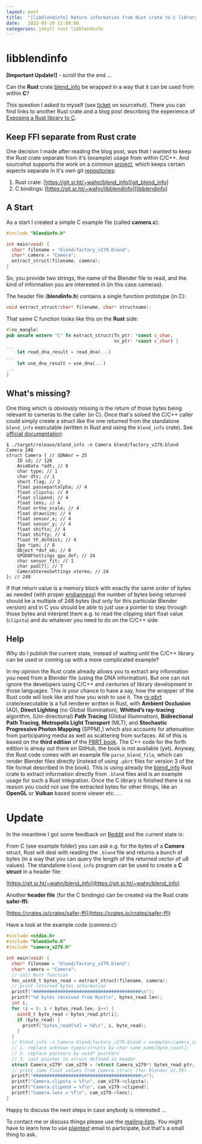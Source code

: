 ```yaml
---
layout: post
title:  "[libblendinfo] Return information from Rust crate to C library"
date:   2022-05-10 11:00:00
categories: jekyll rust libblendinfo
---
```


# libblendinfo

**[Important Update!]** - scroll the the end ...

Can the **Rust** crate [blend_info][blend_info] be wrapped in a way
that it can be used from within **C**?

This question I asked to myself (see [ticket][ticket] on
sourcehut). There you can find links to another Rust crate and a blog
post describing the experience of [Exposing a Rust library to
C][greyblake].

## Keep FFI separate from Rust crate

One decision I made after reading the blog post, was that I wanted to
keep the Rust crate separate from it's (example) usage from within
C/C++. And sourcehut supports the work on a common [project][project],
which keeps certain aspects separate in it's own git [repositories][repositories]:

1. Rust crate: [https://git.sr.ht/~wahn/blend_info][git_blend_info]
2. C bindings: [https://git.sr.ht/~wahn/libblendinfo][libblendinfo]

## A Start

As a start I created a simple C example file (called **camera.c**):

```C
#include "blendinfo.h"

int main(void) {
  char* filename = "blend/factory_v279.blend";
  char* camera = "Camera";
  extract_struct(filename, camera);
}
```

So, you provide two strings, the name of the Blender file to read, and
the kind of information you are interested in (in this case cameras).

The header file (**blendinfo.h**) contains a single function prototype (in C):

```C
void extract_struct(char* filename, char* structname);
```

That same C function looks like this on the **Rust** side:

```Rust
#[no_mangle]
pub unsafe extern "C" fn extract_struct(fn_ptr: *const c_char,
                                        sn_ptr: *const c_char) {
...
    let read_dna_result = read_dna(...)
...
    let use_dna_result = use_dna(...)
...
}
```

## What's missing?

One thing which is obviously missing is the return of those bytes
being relevant to cameras to the caller (in C). Once that's solved the
C/C++ caller could simply create a struct like the one returned from
the standalone `blend_info` executable (written in Rust and using the
`blend_info` crate). See [official documentation][blend_info_docs]:

```
$ ./target/release/blend_info -n Camera blend/factory_v279.blend
Camera 248
struct Camera { // SDNAnr = 25
    ID id; // 120
    AnimData *adt; // 8
    char type; // 1
    char dtx; // 1
    short flag; // 2
    float passepartalpha; // 4
    float clipsta; // 4
    float clipend; // 4
    float lens; // 4
    float ortho_scale; // 4
    float drawsize; // 4
    float sensor_x; // 4
    float sensor_y; // 4
    float shiftx; // 4
    float shifty; // 4
    float YF_dofdist; // 4
    Ipo *ipo; // 8
    Object *dof_ob; // 8
    GPUDOFSettings gpu_dof; // 24
    char sensor_fit; // 1
    char pad[7]; // 7
    CameraStereoSettings stereo; // 24
}; // 248
```

If that return value is a memory block with exactly the same order of
bytes as needed (with proper [endianness][endianness]) the number of
bytes being returned should be a multiple of 248 bytes (but only for
this particular Blender version) and in C you should be able to just
use a pointer to step through those bytes and interpret them e.g. to
read the clipping start float value (`clipsta`) and do whatever you
need to do on the C/C++ side.

## Help

Why do I publish the current state, instead of waiting until the C/C++
library can be used or coming up with a more complicated example?

In my opinion the Rust crate already allows you to extract any
information you need from a Blender file (using the DNA
information). But one can not ignore the developers using C/C++ and
centuries of library development in those languages. This is your
chance to have a say, how the wrapper of the Rust code will look like
and how you wish to use it. The [rs-pbrt][rs-pbrt] crate/executable is
a full renderer written in Rust, with **Ambient Occlusion** (AO),
**Direct Lighting** (no Global Illumination), **Whitted’s
ray-tracing** algorithm, (Uni-directional) **Path Tracing** (Global
Illumination), **Bidirectional Path Tracing**, **Metropolis Light
Transport** (MLT), and **Stochastic Progressive Photon Mapping**
(SPPM),) which also accounts for attenuation from participating media
as well as scattering from surfaces. All of this is based on the
**third edition** of the [PBRT book][pbrt_book]. The C++ code for the
forth edition is alreay out there on GitHub, the book is not available
(yet). Anyway, the Rust code comes with an example file
`parse_blend_file`, which can render Blender files directly (instead
of using `.pbrt` files for version 3 of the file format described in
the book). This is using already the [blend_info][blend_info] Rust
crate to extract information directly from `.blend` files and is an
example usage for such a Rust integration. Once the C library is
finished there is no reason you could not use the extracted bytes for
other things, like an **OpenGL** or **Vulkan** based scene viewer
etc. ...

# Update

In the meantime I got some feedback on
[Reddit](https://www.reddit.com/r/rust/comments/uxm6e8/how_to_return_bytes_from_a_rust_crate_to_cc)
and the current state is:

From C (see example folder) you can ask e.g. for the bytes of a
**Camera** struct, Rust will deal with reading the `.blend` file and
returns a bunch of bytes (in a way that you can query the length of
the returned vector of u8 values). The standalone `blend_info` program
can be used to create a **C struct** in a header file:

[https://git.sr.ht/~wahn/blend_info](https://git.sr.ht/~wahn/blend_info)

Another **header file** (for the C bindings) can be created via the
Rust crate **safer-ffi**:

[https://crates.io/crates/safer-ffi](https://crates.io/crates/safer-ffi)

Have a look at the example code (*camera.c*):

```c
#include <stdio.h>
#include "blendinfo.h"
#include "camera_v279.h"

int main(void) {
  char* filename = "blend/factory_v279.blend";
  char* camera = "Camera";
  // call Rust function
  Vec_uint8_t bytes_read = extract_struct(filename, camera);
  // print returned bytes information
  printf("########################################\n");
  printf("%d bytes received from Rust\n", bytes_read.len);
  int i;
  for (i = 0; i < bytes_read.len; i++) {
    uint8_t byte_read = bytes_read.ptr[i];
    if (byte_read) {
      printf("bytes_read[%d] = %d\n", i, byte_read);
    }
  }
  // blend_info -n Camera blend/factory_v279.blend > examples/camera_v279.h
  // 1. replace unknown types/structs by char some_name[byte_count];
  // 2. replace pointers by void* pointers
  // 3. cast pointer to struct defined in header
  struct Camera_v279* cam_v279 = (struct Camera_v279*) bytes_read.ptr;
  // print some float values from Camera struct (for Blender v2.79)
  printf("########################################\n");
  printf("Camera.clipsta = %f\n", cam_v279->clipsta);
  printf("Camera.clipend = %f\n", cam_v279->clipend);
  printf("Camera.lens = %f\n", cam_v279->lens);
}
```

Happy to discuss the next steps in case anybody is interested ...

To contact me or discuss things please use the
[mailing-lists][mailing-lists]. You might have to learn how to use
[plaintext][plaintext] email to participate, but that's a small thing
to ask.

[blend_info]:      https://crates.io/crates/blend_info
[ticket]:          https://todo.sr.ht/~wahn/rs-blender/6
[greyblake]:       https://www.greyblake.com/blog/exposing-rust-library-to-c
[project]:         https://sr.ht/~wahn/rs-blender
[repositories]:    https://sr.ht/~wahn/rs-blender/sources
[git_blend_info]:  https://git.sr.ht/~wahn/blend_info
[libblendinfo]:    https://git.sr.ht/~wahn/libblendinfo
[blend_info_docs]: https://docs.rs/blend_info/0.2.8/blend_info
[endianness]:      https://en.wikipedia.org/wiki/Endianness
[rs-pbrt]:         https://www.rs-pbrt.org/about
[pbrt_book]:       https://www.pbrt.org
[mailing-lists]:   https://sr.ht/~wahn/rs-blender/lists
[plaintext]:       https://useplaintext.email
